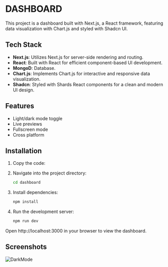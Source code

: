 
# DASHBOARD

This project is a dashboard built with Next.js, a React framework, featuring data visualization with Chart.js and styled with Shadcn UI.


## Tech Stack


- **Next.js**: Utilizes Next.js for server-side rendering and routing.
- **React**: Built with React for efficient component-based UI development.
- **MongoD**: Database.
- **Chart.js**: Implements Chart.js for interactive and responsive data visualization.
- **Shadcn**: Styled with Shards React components for a clean and modern UI design.

## Features

- Light/dark mode toggle
- Live previews
- Fullscreen mode
- Cross platform



## Installation

1. Copy the code:

   <!-- ```bash
   git clone <repository-url>
   ``` -->
2. Navigate into the project directory:

    ``` bash
    cd dashboard
    ```

3. Install dependencies:

    ```bash
    npm install
    ```
4. Run the development server:

    ```bash
    npm run dev
    ```
Open http://localhost:3000 in your browser to view the dashboard.
    
## Screenshots

![DarkMode](https://res.cloudinary.com/dpz01giqq/image/upload/v1710706093/darkdashboard_djvpe7.png)
